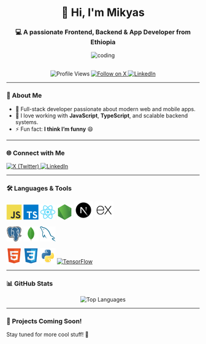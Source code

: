 <h1 align="center">👋 Hi, I'm Mikyas</h1>
<h3 align="center">💻 A passionate Frontend, Backend & App Developer from Ethiopia</h3>

<div align="center">
  <img src="https://c.tenor.com/2uyENRmiUt0AAAAC/coding.gif" alt="coding" width="500" />
</div>

<br/>

<p align="center">
  <img height="28" src="https://komarev.com/ghpvc/?username=mikimelese&label=Profile%20views&color=0e75b6&style=flat" alt="Profile Views" />
  <a href="https://twitter.com/mikimelese" target="_blank">
    <img height="28" src="https://img.shields.io/twitter/follow/mikimelese?logo=x&style=flat" alt="Follow on X" />
  </a>
  <a href="https://linkedin.com/in/mikimelese" target="_blank">
    <img height="28" src="https://img.shields.io/badge/LinkedIn-Follow-blue?logo=linkedin&style=flat" alt="LinkedIn" />
  </a>
</p>

---

### 🚀 About Me
- 🎯 Full-stack developer passionate about modern web and mobile apps.  
- 🧠 I love working with **JavaScript**, **TypeScript**, and scalable backend systems.  
- ⚡ Fun fact: **I think I’m funny** 😄  

---

### 🌐 Connect with Me
<p align="left">
  <a href="https://twitter.com/mikimelese" target="_blank">
    <img src="https://img.icons8.com/ios-filled/30/000000/twitterx--v1.png" alt="X (Twitter)" height="30" />
  </a>
  <a href="https://linkedin.com/in/mikimelese" target="_blank">
    <img src="https://cdn.jsdelivr.net/gh/devicons/devicon/icons/linkedin/linkedin-original.svg" alt="LinkedIn" height="30" />
  </a>
</p>

---

### 🛠️ Languages & Tools
<p align="left">

  <!-- Core stack -->
  <a href="https://developer.mozilla.org/en-US/docs/Web/JavaScript" target="_blank"><img src="https://raw.githubusercontent.com/devicons/devicon/master/icons/javascript/javascript-original.svg" alt="JavaScript" width="40" height="40"/></a>
  <a href="https://www.typescriptlang.org/" target="_blank"><img src="https://raw.githubusercontent.com/devicons/devicon/master/icons/typescript/typescript-original.svg" alt="TypeScript" width="40" height="40"/></a>
  <a href="https://react.dev" target="_blank"><img src="https://raw.githubusercontent.com/devicons/devicon/master/icons/react/react-original.svg" alt="React" width="40" height="40"/></a>
  <a href="https://nodejs.org/" target="_blank"><img src="https://raw.githubusercontent.com/devicons/devicon/master/icons/nodejs/nodejs-original.svg" alt="Node.js" width="40" height="40"/></a>
  <a href="https://nextjs.org/" target="_blank"><img src="https://raw.githubusercontent.com/devicons/devicon/master/icons/nextjs/nextjs-original.svg" alt="Next.js" width="40" height="40" style="background:#ffffff;border-radius:8px;padding:5px;"/></a>
  <a href="https://expressjs.com/" target="_blank"><img src="https://raw.githubusercontent.com/devicons/devicon/master/icons/express/express-original.svg" alt="Express.js" width="40" height="40" style="background:#ffffff;border-radius:8px;padding:5px;"/></a>

  <!-- Databases -->
  <a href="https://www.postgresql.org/" target="_blank"><img src="https://raw.githubusercontent.com/devicons/devicon/master/icons/postgresql/postgresql-original.svg" alt="PostgreSQL" width="40" height="40"/></a>
  <a href="https://www.mongodb.com/" target="_blank"><img src="https://raw.githubusercontent.com/devicons/devicon/master/icons/mongodb/mongodb-original.svg" alt="MongoDB" width="40" height="40"/></a>
  <a href="https://www.mysql.com/" target="_blank"><img src="https://raw.githubusercontent.com/devicons/devicon/master/icons/mysql/mysql-original.svg" alt="MySQL" width="40" height="40"/></a>

  <!-- Mark-up / styles / misc. -->
  <a href="https://www.w3.org/html/" target="_blank"><img src="https://raw.githubusercontent.com/devicons/devicon/master/icons/html5/html5-original.svg" alt="HTML" width="40" height="40"/></a>
  <a href="https://www.w3schools.com/css/" target="_blank"><img src="https://raw.githubusercontent.com/devicons/devicon/master/icons/css3/css3-original.svg" alt="CSS" width="40" height="40"/></a>
  <a href="https://www.python.org" target="_blank"><img src="https://raw.githubusercontent.com/devicons/devicon/master/icons/python/python-original.svg" alt="Python" width="40" height="40"/></a>
  <a href="https://www.tensorflow.org" target="_blank"><img src="https://www.vectorlogo.zone/logos/tensorflow/tensorflow-icon.svg" alt="TensorFlow" width="40" height="40"/></a>
</p>

---

### 📊 GitHub Stats
<p align="center">
  <img src="https://github-readme-stats.vercel.app/api/top-langs?username=mikimelese&show_icons=true&locale=en&layout=compact&theme=tokyonight" alt="Top Languages" />
</p>

---

### 🧠 Projects Coming Soon!
Stay tuned for more cool stuff! 🚀
